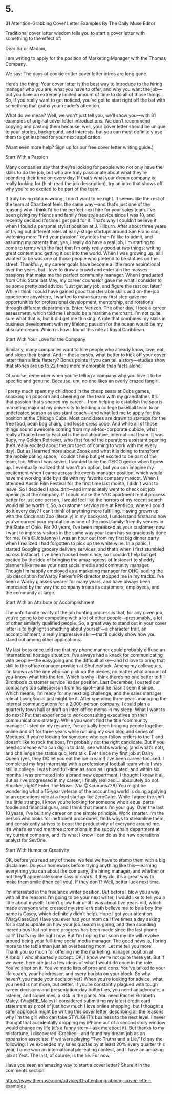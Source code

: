 # 5.


31 Attention-Grabbing Cover Letter Examples
By The Daily Muse Editor

Traditional cover letter wisdom tells you to start a cover letter with something to the effect of:

Dear Sir or Madam,

I am writing to apply for the position of Marketing Manager with the Thomas Company.

We say: The days of cookie cutter cover letter intros are long gone.

Here’s the thing: Your cover letter is the best way to introduce to the hiring manager who you are, what you have to offer, and why you want the job—but you have an extremely limited amount of time to do all of those things. So, if you really want to get noticed, you’ve got to start right off the bat with something that grabs your reader’s attention.

What do we mean? Well, we won’t just tell you, we’ll show you—with 31 examples of original cover letter introductions. We don’t recommend copying and pasting them because, well, your cover letter should be unique to your stories, background, and interests, but you can most definitely use them to get inspired for your next application.

(Want even more help? Sign up for our free cover letter writing guide.) 
 
Start With a Passion

Many companies say that they’re looking for people who not only have the skills to do the job, but who are truly passionate about what they’re spending their time on every day. If that’s what your dream company is really looking for (hint: read the job description), try an intro that shows off why you’re so excited to be part of the team.

If truly loving data is wrong, I don’t want to be right. It seems like the rest of the team at Chartbeat feels the same way—and that’s just one of the reasons why I think I’d be the perfect next hire for your sales team.
I’ve been giving my friends and family free style advice since I was 10, and recently decided it’s time I get paid for it. That’s why I couldn’t believe it when I found a personal stylist position at J. Hilburn. 
After about three years of trying out different roles at early-stage startups around San Francisco, watching more “find your passion” keynotes than I’d like to admit, and assuring my parents that, yes, I really do have a real job, I’m starting to come to terms with the fact that I’m only really good at two things: writing great content and getting it out into the world. 
When I was growing up, all I wanted to be was one of those people who pretend to be statues on the street. Thankfully, my career goals have become a little more aspirational over the years, but I love to draw a crowd and entertain the masses—passions that make me the perfect community manager. 
When I graduated from Ohio State last May, my career counselor gave me what I consider to be some pretty bad advice: “Just get any job, and figure the rest out later.” While I think I could have gained good transferrable skills and on-the-job experience anywhere, I wanted to make sure my first step gave me opportunities for professional development, mentorship, and rotations through different departments. Enter: Verizon.
The other day, I took a career assessment, which told me I should be a maritime merchant. I’m not quite sure what that is, but it did get me thinking: A role that combines my skills in business development with my lifelong passion for the ocean would be my absolute dream. Which is how I found this role at Royal Caribbean.
 
Start With Your Love for the Company

Similarly, many companies want to hire people who already know, love, eat, and sleep their brand. And in these cases, what better to kick off your cover letter than a little flattery? Bonus points if you can tell a story—studies show that stories are up to 22 times more memorable than facts alone.

Of course, remember when you’re telling a company why you love it to be specific and genuine. Because, um, no one likes an overly crazed fangirl.

I pretty much spent my childhood in the cheap seats at Cubs games, snacking on popcorn and cheering on the team with my grandfather. It’s that passion that’s shaped my career—from helping to establish the sports marketing major at my university to leading a college baseball team to an undefeated season as assistant coach—and what led me to apply for this position at the Chicago Cubs. 
Most candidates are drawn to startups for the free food, bean bag chairs, and loose dress code. And while all of those things sound awesome coming from my all-too-corporate cubicle, what really attracted me to Factual is the collaborative, international team.
It was Rudy, my Golden Retriever, who first found the operations assistant opening (he’s really excited about the prospect of coming to work with me every day). But as I learned more about Zoosk and what it is doing to transform the mobile dating space, I couldn’t help but get excited to be part of the team, too.
When I was seven, I wanted to be the GEICO gecko when I grew up. I eventually realized that wasn’t an option, but you can imagine my excitement when I came across the events manager position, which would have me working side by side with my favorite company mascot.
When I attended Austin Film Festival for the first time last month, I didn’t want to leave. So I decided I shouldn’t—and immediately went to check out job openings at the company.
If I could make the NYC apartment rental process better for just one person, I would feel like the horrors of my recent search would all be worth it. So, a customer service role at RentHop, where I could do it every day? I can’t think of anything more fulfilling.
Having grown up with the Cincinnati Zoo (literally) in my backyard, I understand firsthand how you’ve earned your reputation as one of the most family-friendly venues in the State of Ohio. For 20 years, I’ve been impressed as your customer; now I want to impress visitors in the same way your team has so graciously done for me. (Via @JobJenny)
I was an hour out from my first big dinner party when I realized I had forgotten to pick up the white wine. In a panic, I started Googling grocery delivery services, and that’s when I first stumbled across Instacart. I’ve been hooked ever since, so I couldn’t help but get excited by the idea of bringing the amazingness of Instacart to shoddy planners like me as your next social media and community manager.
Though I’m happily employed as a marketing manager for OHC, seeing the job description forWarby Parker’s PR director stopped me in my tracks. I’ve been a Warby glasses wearer for many years, and have always been impressed by the way the company treats its customers, employees, and the community at large.
 
Start With an Attribute or Accomplishment

The unfortunate reality of the job hunting process is that, for any given job, you’re going to be competing with a lot of other people—presumably, a lot of other similarly qualified people. So, a great way to stand out in your cover letter is to highlight something about yourself—a character trait, an accomplishment, a really impressive skill—that’ll quickly show how you stand out among other applications.

My last boss once told me that my phone manner could probably diffuse an international hostage situation. I’ve always had a knack for communicating with people—the easygoing and the difficult alike—and I’d love to bring that skill to the office manager position at Shutterstock.
Among my colleagues, I’m known as the one who can pick up the pieces, no matter what amount of you-know-what hits the fan. Which is why I think there’s no one better to fill Birchbox’s customer service leader position.
Last December, I ousted our company’s top salesperson from his spot—and he hasn’t seen it since. Which means, I’m ready for my next big challenge, and the sales manager role at LivingSocial just might be it. 
After spending three years managing the internal communications for a 2,000-person company, I could plan a quarterly town hall or draft an inter-office memo in my sleep. What I want to do next? Put that experience to work consulting executives on their communications strategy.
While you won’t find the title “community manager” listed on my resume, I’ve actually been bringing people together online and off for three years while running my own blog and series of Meetups.
If you’re looking for someone who can follow orders to the T and doesn’t like to rock the boat, I’m probably not the right candidate. But if you need someone who can dig in to data, see what’s working (and what’s not), and challenge the status quo, let’s talk.
Ever since my first job at Dairy Queen (yes, they DO let you eat the ice cream!) I’ve been career-focused. I completed my first internship with a professional football team while I was still in college. I was hired full-time as soon as I graduated, and within six months I was promoted into a brand new department. I thought I knew it all. But as I’ve progressed in my career, I finally realized…I absolutely do not. Shocker, right? Enter The Muse. (Via @Kararuns729)
You might be wondering what a 15-year veteran of the accounting world is doing applying to an operations role at a food startup like ZeroCater. While I agree the shift is a little strange, I know you’re looking for someone who’s equal parts foodie and financial guru, and I think that means I’m your guy. 
Over the last 10 years, I’ve built my career on one simple principle: Work smarter. I’m the person who looks for inefficient procedures, finds ways to streamline them, and consistently strives to boost the productivity of everyone around me. It’s what’s earned me three promotions in the supply chain department at my current company, and it’s what I know I can do as the new operations analyst for SevOne.
 
Start With Humor or Creativity

OK, before you read any of these, we feel we have to stamp them with a big disclaimer: Do your homework before trying anything like this—learning everything you can about the company, the hiring manager, and whether or not they’ll appreciate some sass or snark. If they do, it’s a great way to make them smile (then call you). If they don’t? Well, better luck next time.

I’m interested in the freelance writer position. But before I blow you away with all the reasons I’m going to be your next writer, I would like to tell you a little about myself: I didn’t grow hair until I was about five years old, which made everyone who crossed my stroller’s path believe me to be a boy (my name is Casey, which definitely didn’t help). Hope I got your attention. (Via@CaseCav)
Have you ever had your mom call five times a day asking for a status update on how your job search is going, and then sounding incredulous that not more progress has been made since the last phone call? That’s my life right now. But I’m hoping that soon my life will revolve around being your full-time social media manager. The good news is, I bring more to the table than just an overbearing mom. Let me tell you more. 
Thank you so much for offering me the marketing manager position at Airbnb! I wholeheartedly accept. OK, I know we’re not quite there yet. But if we were, here are just a few ideas of what I would do once in the role.
You’ve slept on it. You’ve made lists of pros and cons. You’ve talked to your life coach, your hairdresser, and every barista on your block. So why haven’t you made your decision yet? When you’re looking for advice, what you need is not more, but better. If you’re constantly plagued with tough career decisions and presentation-day butterflies, you need an advocate, a listener, and sometimes, a kick in the pants. You need Rachel Elizabeth Maley. (Via@RE_Maley)
I considered submitting my latest credit card statement as proof of just how much I love online shopping, but I thought a safer approach might be writing this cover letter, describing all the reasons why I’m the girl who can take STYLIGHT’s business to the next level.
I never thought that accidentally dropping my iPhone out of a second story window would change my life (it’s a funny story—ask me about it). But thanks to my misfortune, I discovered iCracked—and found my dream job as an expansion associate. 
If we were playing “Two Truths and a Lie,” I’d say the following: I’ve exceeded my sales quotas by at least 20% every quarter this year, I once won an international pie-eating contest, and I have an amazing job at Yext. The last, of course, is the lie. For now.

  Have you seen an amazing way to start a cover letter? Share it in the comments section!  

https://www.themuse.com/advice/31-attentiongrabbing-cover-letter-examples